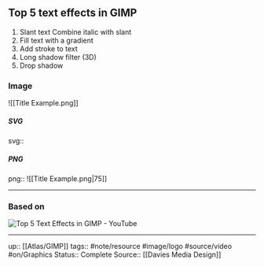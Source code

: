 ## Top 5 text effects in GIMP

1. Slant text
	Combine italic with slant
2. Fill text with a gradient
3. Add stroke to text
4. Long shadow filter (3D)
5. Drop shadow

### Image

![[Title Example.png]]


##### SVG

svg:: 

##### PNG

png:: ![[Title Example.png|75]]

---
### Based on

![Top 5 Text Effects in GIMP - YouTube](https://www.youtube.com/watch?v=md4K66fd8RA&list=PL_7viLFyJ7sCLguZdKJ9dAbUUXRy13VOF)

---

up:: [[Atlas/GIMP]]
tags:: #note/resource #image/logo #source/video  #on/Graphics 
Status:: Complete
Source:: [[Davies Media Design]]


